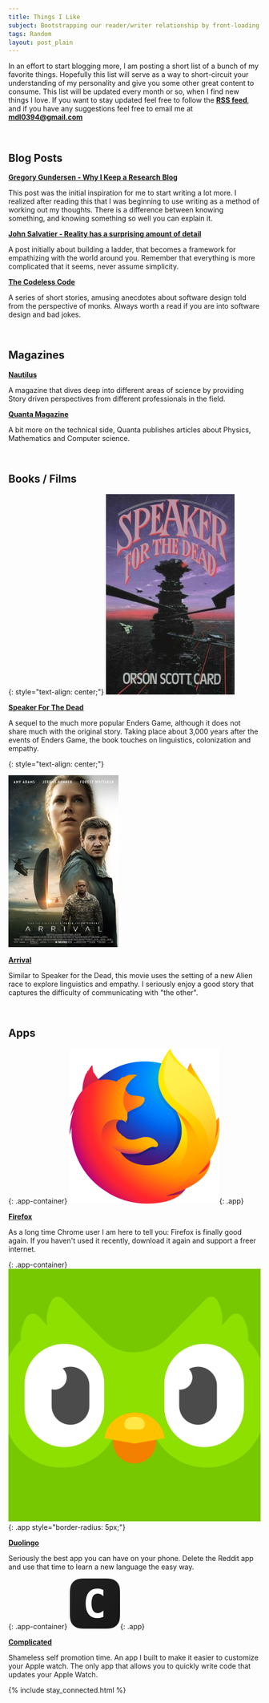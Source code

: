 ```yaml
---
title: Things I Like
subject: Bootstrapping our reader/writer relationship by front-loading all the things I love and would inevitably tell you about anyway
tags: Random
layout: post_plain
---
```


<style>
p>a:link {
    font-weight: bold;
}
</style>

In an effort to start blogging more, I am posting a short list of a bunch of my favorite things. Hopefully this list will serve as a way to short-circuit your understanding of my personality and give you some other great content to consume. This list will be updated every month or so, when I find new things I love. If you want to stay updated feel free to follow the [RSS feed](https://mikelyons.org/feed.xml), and if you have any suggestions feel free to email me at [mdl0394@gmail.com](mailto:mdl0394@gmail.com)

<br />

## Blog Posts

[Gregory Gundersen - Why I Keep a Research Blog](https://gregorygundersen.com/blog/2020/01/12/why-research-blog/)

This post was the initial inspiration for me to start writing a lot more. I realized after reading this that I was beginning to use writing as a method of working out my thoughts. There is a difference between knowing something, and knowing something so well you can explain it.

[John Salvatier - Reality has a surprising amount of detail](http://johnsalvatier.org/blog/2017/reality-has-a-surprising-amount-of-detail)

A post initially about building a ladder, that becomes a framework for empathizing with the world around you. Remember that everything is more complicated that it seems, never assume simplicity.

[The Codeless Code](http://thecodelesscode.com/contents)

A series of short stories, amusing anecdotes about software design told from the perspective of monks. Always worth a read if you are into software design and bad jokes.

<br />

## Magazines

[Nautilus](http://nautil.us/)

A magazine that dives deep into different areas of science by providing Story driven perspectives from different professionals in the field.

[Quanta Magazine](https://www.quantamagazine.org/)

A bit more on the technical side, Quanta publishes articles about Physics, Mathematics and Computer science.

<br />

## Books / Films

{: style="text-align: center;"}
![Speaker For The Dead](/images/things_I_like/speaker.jpg)

[Speaker For The Dead](https://en.wikipedia.org/wiki/Speaker_for_the_Dead)

A sequel to the much more popular Enders Game, although it does not share much with the original story. Taking place about 3,000 years after the events of Enders Game, the book touches on linguistics, colonization and empathy.

{: style="text-align: center;"}

![Speaker For The Dead](/images/things_I_like/arrival.jpg)

[Arrival](https://www.imdb.com/title/tt2543164/) 

Similar to Speaker for the Dead, this movie uses the setting of a new Alien race to explore linguistics and empathy. I seriously enjoy a good story that captures the difficulty of communicating with "the other".

<br />

## Apps

<style>
    .app-container {
        text-align: center;
        margin-top: 40px;
    }
    .app {
        width: 75px;
        margin: 0 auto;
    }
</style>

{: .app-container}
![Firefox](/images/things_I_like/firefox.png){: .app}

[Firefox](https://firefox.com/) 

As a long time Chrome user I am here to tell you: Firefox is finally good again. If you haven't used it recently, download it again and support a freer internet.

{: .app-container}
![Duolingo](/images/things_I_like/duolingo.png){: .app style="border-radius: 5px;"}

[Duolingo](https://www.duolingo.com) 

Seriously the best app you can have on your phone. Delete the Reddit app and use that time to learn a new language the easy way.

{: .app-container}
![Complicated](/images/complicated/icon.png){: .app}

[Complicated](https://mikelyons.org/complicated/)

Shameless self promotion time. An app I built to make it easier to customize your Apple watch. The only app that allows you to quickly write code that updates your Apple Watch.

{% include stay_connected.html %}
